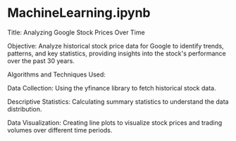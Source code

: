 # MachineLearning.ipynb

Title: Analyzing Google Stock Prices Over Time

Objective: Analyze historical stock price data for Google to identify trends, patterns, and key statistics, providing insights into the stock's performance over the past 30 years.


Algorithms and Techniques Used:


Data Collection: Using the yfinance library to fetch historical stock data.

Descriptive Statistics: Calculating summary statistics to understand the data distribution.

Data Visualization: Creating line plots to visualize stock prices and trading volumes over different time periods.
